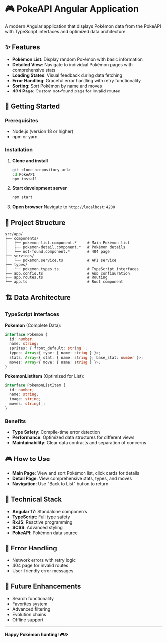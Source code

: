 # 🎮 PokeAPI Angular Application

A modern Angular application that displays Pokémon data from the PokeAPI with TypeScript interfaces and optimized data architecture.

## ✨ Features

- **Pokémon List**: Display random Pokémon with basic information
- **Detailed View**: Navigate to individual Pokémon pages with comprehensive stats
- **Loading States**: Visual feedback during data fetching
- **Error Handling**: Graceful error handling with retry functionality
- **Sorting**: Sort Pokémon by name and moves
- **404 Page**: Custom not-found page for invalid routes

## 🚀 Getting Started

### Prerequisites
- Node.js (version 18 or higher)
- npm or yarn

### Installation

1. **Clone and install**
   ```bash
   git clone <repository-url>
   cd PokeAPI
   npm install
   ```

2. **Start development server**
   ```bash
   npm start
   ```

3. **Open browser**
   Navigate to `http://localhost:4200`

## 📁 Project Structure

```
src/app/
├── components/
│   ├── pokemon-list.component.*     # Main Pokémon list
│   ├── pokemon-detail.component.*   # Pokémon details
│   └── not-found.component.*        # 404 page
├── services/
│   └── pokemon.service.ts           # API service
├── types/
│   └── pokemon.types.ts             # TypeScript interfaces
├── app.config.ts                    # App configuration
├── app.routes.ts                    # Routing
└── app.ts                           # Root component
```

## 🏗️ Data Architecture

### TypeScript Interfaces

**Pokemon** (Complete Data):
```typescript
interface Pokemon {
  id: number;
  name: string;
  sprites: { front_default: string };
  types: Array<{ type: { name: string } }>;
  stats: Array<{ stat: { name: string }; base_stat: number }>;
  moves: Array<{ move: { name: string } }>;
}
```

**PokemonListItem** (Optimized for List):
```typescript
interface PokemonListItem {
  id: number;
  name: string;
  image: string;
  moves: string[];
}
```

### Benefits
- **Type Safety**: Compile-time error detection
- **Performance**: Optimized data structures for different views
- **Maintainability**: Clear data contracts and separation of concerns

## 🎮 How to Use

- **Main Page**: View and sort Pokémon list, click cards for details
- **Detail Page**: View comprehensive stats, types, and moves
- **Navigation**: Use "Back to List" button to return

## 🔧 Technical Stack

- **Angular 17**: Standalone components
- **TypeScript**: Full type safety
- **RxJS**: Reactive programming
- **SCSS**: Advanced styling
- **PokeAPI**: Pokémon data source

## 🐛 Error Handling

- Network errors with retry logic
- 404 page for invalid routes
- User-friendly error messages

## 🚀 Future Enhancements

- Search functionality
- Favorites system
- Advanced filtering
- Evolution chains
- Offline support

---

**Happy Pokémon hunting! 🎮✨**
